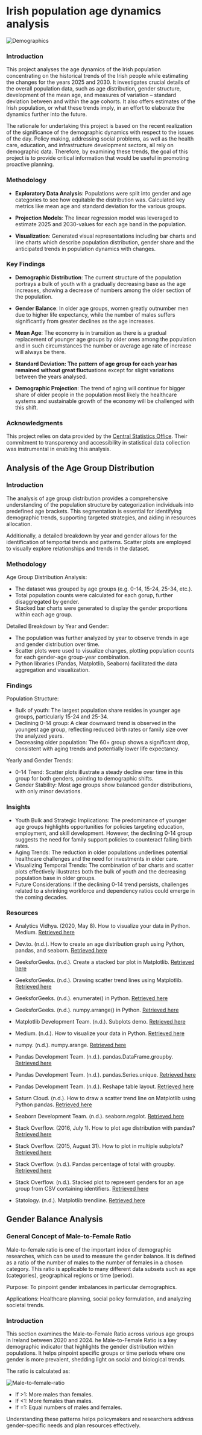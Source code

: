 # Irish population age dynamics analysis
![Demographics](https://img.freepik.com/premium-vector/overpopulation-human-crowd-density-growth-earth-demographic-statistics-data-elderly-people-sociology-demography-migration-scientist-studying-population-growth-analyze-demographics-data_458444-1523.jpg)

### Introduction
This project analyses the age dynamics of the Irish population concentrating on the historical trends of the Irish people while estimating the changes for the years 2025 and 2030. It investigates crucial details of the overall population data, such as age distribution, gender structure, development of the mean age, and measures of variation – standard deviation between and within the age cohorts. It also offers estimates of the Irish population, or what these trends imply, in an effort to elaborate the dynamics further into the future.

The rationale for undertaking this project is based on the recent realization of the significance of the demographic dynamics with respect to the issues of the day. Policy making, addressing social problems, as well as the health care, education, and infrastructure development sectors, all rely on demographic data. Therefore, by examining these trends, the goal of this project is to provide critical information that would be useful in promoting proactive planning.

### Methodology 

- **Exploratory Data Analysis**: 
Populations were split into gender and age categories to see how equitable the distribution was.
Calculated key metrics like mean age and standard deviation for the various groups.

- **Projection Models**: 
The linear regression model was leveraged to estimate 2025 and 2030-values for each age band in the population. 

- **Visualization**: 
Generated visual representations including bar charts and line charts which describe population distribution, gender share and the anticipated trends in population dynamics with changes.

### Key Findings

- **Demographic Distribution**: The current structure of the population portrays a bulk of youth with a gradually decreasing base as the age increases, showing a decrease of numbers among the older section of the population.

- **Gender Balance**: In older age groups, women greatly outnumber men due to higher life expectancy, while the number of males suffers significantly from greater declines as the age increases.

- **Mean Age**: The economy is in transition as there is a gradual replacement of younger age groups by older ones among the population and in such circumstances the number or average age rate of increase will always be there.

- **Standard Deviation: The pattern of age group for each year has remained without great fluctu**ations except for slight variations between the years analysed.

- **Demographic Projection**: The trend of aging will continue for bigger share of older people in the population most likely the healthcare systems and sustainable growth of the economy will be challenged with this shift.

### Acknowledgments

This project relies on data provided by the [Central Statistics Office](https://data.cso.ie/). Their commitment to transparency and accessibility in statistical data collection was instrumental in enabling this analysis.

## Analysis of the Age Group Distribution

### Introduction 
The analysis of age group distribution provides a comprehensive understanding of the population structure by categorization individuals into predefined age brackets. This segmentation is essential for identifying demographic trends, supporting targeted strategies, and aiding in resources allocation. 

Additionally, a detailed breakdown by year and gender allows for the identification of temportal trends and patterns. Scatter plots are employed to visually explore relationships and trends in the dataset. 

### Methodology 
Age Group Distribution Analysis:
- The dataset was grouped by age groups (e.g. 0-14, 15-24, 25-34, etc.).
- Total population counts were calculated for each gorup, further disaggregated by gender. 
- Stacked bar charts were generated to display the gender proportions within each age group. 

Detailed Breakdown by Year and Gender:
- The population was further analyzed by year to observe trends in age and gender distribution over time. 
- Scatter plots were used to visualize changes, plotting population counts for each gender-age group-year combination. 
- Python libraries (Pandas, Matplotlib, Seaborn) facilitated the data aggregation and visualization. 

### Findings
Population Structure:
- Bulk of youth: The largest population share resides in younger age groups, particularly 15-24 and 25-34.
- Declining 0-14 group: A clear downward trend is observed in the youngest age group, reflecting reduced birth rates or family size over the analyzed years.
- Decreasing older population: The 60+ group shows a significant drop, consistent with aging trends and potentially lower life expectancy.

Yearly and Gender Trends:
- 0-14 Trend: Scatter plots illustrate a steady decline over time in this group for both genders, pointing to demographic shifts.
- Gender Stability: Most age groups show balanced gender distributions, with only minor deviations.

### Insights
- Youth Bulk and Strategic Implications:
The predominance of younger age groups highlights opportunities for policies targeting education, employment, and skill development.
However, the declining 0-14 group suggests the need for family support policies to counteract falling birth rates.
- Aging Trends:
The reduction in older populations underlines potential healthcare challenges and the need for investments in elder care.
- Visualizing Temporal Trends:
The combination of bar charts and scatter plots effectively illustrates both the bulk of youth and the decreasing population base in older groups.
- Future Considerations:
If the declining 0-14 trend persists, challenges related to a shrinking workforce and dependency ratios could emerge in the coming decades.

### Resources 
- Analytics Vidhya. (2020, May 8). How to visualize your data in Python. Medium. [Retrieved here](https://medium.com/analytics-vidhya/how-to-visualize-your-data-in-python-a1dc46ad1f8d)

- Dev.to. (n.d.). How to create an age distribution graph using Python, pandas, and seaborn. [Retrieved here](https://dev.to/shehanat/how-to-create-an-age-distribution-graph-using-python-pandas-and-seaborn-2o5n)

- GeeksforGeeks. (n.d.). Create a stacked bar plot in Matplotlib. [Retrieved here](https://www.geeksforgeeks.org/create-a-stacked-bar-plot-in-matplotlib/)

- GeeksforGeeks. (n.d.). Drawing scatter trend lines using Matplotlib. [Retrieved here](https://www.geeksforgeeks.org/drawing-scatter-trend-lines-using-matplotlib/)

- GeeksforGeeks. (n.d.). enumerate() in Python. [Retrieved here](https://www.geeksforgeeks.org/enumerate-in-python/)

- GeeksforGeeks. (n.d.). numpy.arrange() in Python. [Retrieved here](https://www.geeksforgeeks.org/numpy-arrange-in-python/)

- Matplotlib Development Team. (n.d.). Subplots demo. [Retrieved here](https://matplotlib.org/stable/gallery/subplots_axes_and_figures/subplots_demo.html)

- Medium. (n.d.). How to visualize your data in Python. [Retrieved here](https://medium.com/analytics-vidhya/how-to-visualize-your-data-in-python-a1dc46ad1f8d)

- numpy. (n.d.). numpy.arange. [Retrieved here](https://numpy.org/doc/2.1/reference/generated/numpy.arange.html)

- Pandas Development Team. (n.d.). pandas.DataFrame.groupby. [Retrieved here](https://pandas.pydata.org/docs/reference/api/pandas.DataFrame.groupby.html)

- Pandas Development Team. (n.d.). pandas.Series.unique. [Retrieved here](https://pandas.pydata.org/docs/reference/api/pandas.Series.unique.html)

- Pandas Development Team. (n.d.). Reshape table layout. [Retrieved here](https://pandas.pydata.org/docs/getting_started/intro_tutorials/07_reshape_table_layout.html)

- Saturn Cloud. (n.d.). How to draw a scatter trend line on Matplotlib using Python pandas. [Retrieved here](https://saturncloud.io/blog/how-to-draw-a-scatter-trend-line-on-matplotlib-using-python-pandas/#:~:text=To%20add%20a%20trend%20line)

- Seaborn Development Team. (n.d.). seaborn.regplot. [Retrieved here](https://seaborn.pydata.org/generated/seaborn.regplot.html)

- Stack Overflow. (2016, July 1). How to plot age distribution with pandas? [Retrieved here](https://stackoverflow.com/questions/38146009/how-to-plot-age-distribution-with-pandas)

- Stack Overflow. (2015, August 31). How to plot in multiple subplots? [Retrieved here](https://stackoverflow.com/questions/31726643/how-to-plot-in-multiple-subplots)

- Stack Overflow. (n.d.). Pandas percentage of total with groupby. [Retrieved here](https://stackoverflow.com/questions/23377108/pandas-percentage-of-total-with-groupby)

- Stack Overflow. (n.d.). Stacked plot to represent genders for an age group from CSV containing identifiers. [Retrieved here](https://stackoverflow.com/questions/41143707/stacked-plot-to-represent-genders-for-an-age-group-from-csv-containing-identifie)
- Statology. (n.d.). Matplotlib trendline. [Retrieved here](https://www.statology.org/matplotlib-trendline/)

## Gender Balance Analysis

### General Concept of Male-to-Female Ratio
Male-to-female ratio is one of the important index of demographic researches, which can be used to measure the gender balance. It is defined as a ratio of the number of males to the number of females in a chosen category. This ratio is applicable to many different data subsets such as age (categories), geographical regions or time (period).

Purpose: To pinpoint gender imbalances in particular demographics.

Applications: Healthcare planning, social policy formulation, and analyzing societal trends.

### Introduction
This section examines the Male-to-Female Ratio across various age groups in Ireland between 2020 and 2024. he Male-to-Female Ratio is a key demographic indicator that highlights the gender distribution within populations. It helps pinpoint specific groups or time periods where one gender is more prevalent, shedding light on social and biological trends.

The ratio is calculated as:

![Male-to-female-ratio](""https://drive.google.com/file/d/1SEIslpbomaBwI3pkGx3hBV0c5ZZzYyGn/view?usp=sharing)
 
- If >1: More males than females.
- If <1: More females than males.
- If =1: Equal numbers of males and females.


Understanding these patterns helps policymakers and researchers address gender-specific needs and plan resources effectively.